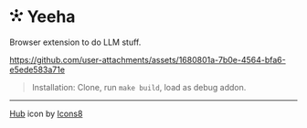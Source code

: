 # ![icon](./assets/icon48.png) Yeeha

Browser extension to do LLM stuff.

https://github.com/user-attachments/assets/1680801a-7b0e-4564-bfa6-e5ede583a71e

> Installation: Clone, run `make build`, load as debug addon.

---

<a target="_blank" href="https://icons8.com/icon/GC1ZuXqlf4wE/hub">Hub</a> icon by <a target="_blank" href="https://icons8.com">Icons8</a>

